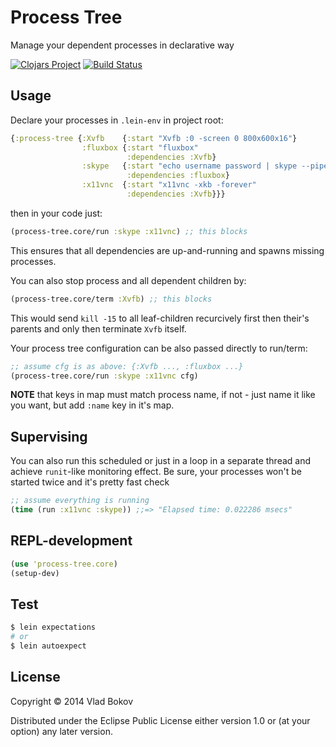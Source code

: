 # Process Tree

Manage your dependent processes in declarative way

[![Clojars Project](http://clojars.org/process-tree/latest-version.svg)](http://clojars.org/process-tree)
[![Build Status][BS img]][Build Status]

## Usage

Declare your processes in `.lein-env` in project root:

```clojure
{:process-tree {:Xvfb    {:start "Xvfb :0 -screen 0 800x600x16"}
                :fluxbox {:start "fluxbox"
                          :dependencies :Xvfb}
                :skype   {:start "echo username password | skype --pipelogin"
                          :dependencies :fluxbox}
                :x11vnc  {:start "x11vnc -xkb -forever"
                          :dependencies :Xvfb}}}
```

then in your code just:

```clojure
(process-tree.core/run :skype :x11vnc) ;; this blocks
```

This ensures that all dependencies are up-and-running and spawns
missing processes.

You can also stop process and all dependent children by:

```clojure
(process-tree.core/term :Xvfb) ;; this blocks
```

This would send `kill -15` to all leaf-children recurcively first
then their's parents and only then terminate `Xvfb` itself.

Your process tree configuration can be also passed directly to run/term:

```clojure
;; assume cfg is as above: {:Xvfb ..., :fluxbox ...}
(process-tree.core/run :skype :x11vnc cfg)
```

**NOTE** that keys in map must match process name,
if not - just name it like you want, but add `:name` key in it's map.

## Supervising

You can also run this scheduled or just in a loop in a separate thread
and achieve `runit`-like monitoring effect. Be sure, your processes
won't be started twice and it's pretty fast check

```clojure
;; assume everything is running
(time (run :x11vnc :skype)) ;;=> "Elapsed time: 0.022286 msecs"
```

## REPL-development

```clojure
(use 'process-tree.core)
(setup-dev)
```

## Test

```bash
$ lein expectations
# or
$ lein autoexpect
```

## License

Copyright © 2014 Vlad Bokov

Distributed under the Eclipse Public License either version 1.0 or (at
your option) any later version.

[BS img]: https://travis-ci.org/razum2um/process-tree.png
[Build Status]: https://travis-ci.org/razum2um/process-tree

